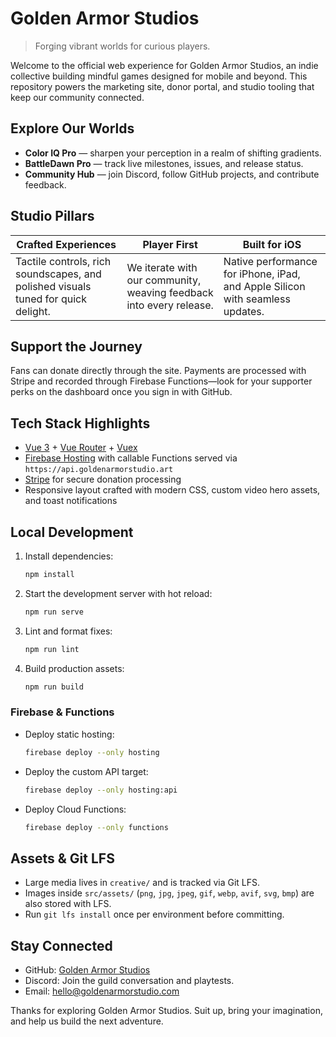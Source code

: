# Golden Armor Studios

> Forging vibrant worlds for curious players.

Welcome to the official web experience for Golden Armor Studios, an indie collective building mindful games designed for mobile and beyond. This repository powers the marketing site, donor portal, and studio tooling that keep our community connected.

## Explore Our Worlds
- **Color IQ Pro** — sharpen your perception in a realm of shifting gradients.
- **BattleDawn Pro** — track live milestones, issues, and release status.
- **Community Hub** — join Discord, follow GitHub projects, and contribute feedback.

## Studio Pillars
| Crafted Experiences | Player First | Built for iOS |
| --- | --- | --- |
| Tactile controls, rich soundscapes, and polished visuals tuned for quick delight. | We iterate with our community, weaving feedback into every release. | Native performance for iPhone, iPad, and Apple Silicon with seamless updates. |

## Support the Journey
Fans can donate directly through the site. Payments are processed with Stripe and recorded through Firebase Functions—look for your supporter perks on the dashboard once you sign in with GitHub.

## Tech Stack Highlights
- [Vue 3](https://vuejs.org/) + [Vue Router](https://router.vuejs.org/) + [Vuex](https://vuex.vuejs.org/)
- [Firebase Hosting](https://firebase.google.com/docs/hosting) with callable Functions served via `https://api.goldenarmorstudio.art`
- [Stripe](https://stripe.com/docs/js) for secure donation processing
- Responsive layout crafted with modern CSS, custom video hero assets, and toast notifications

## Local Development
1. Install dependencies:
   ```bash
   npm install
   ```
2. Start the development server with hot reload:
   ```bash
   npm run serve
   ```
3. Lint and format fixes:
   ```bash
   npm run lint
   ```
4. Build production assets:
   ```bash
   npm run build
   ```

### Firebase & Functions
- Deploy static hosting:
  ```bash
  firebase deploy --only hosting
  ```
- Deploy the custom API target:
  ```bash
  firebase deploy --only hosting:api
  ```
- Deploy Cloud Functions:
  ```bash
  firebase deploy --only functions
  ```

## Assets & Git LFS
- Large media lives in `creative/` and is tracked via Git LFS.
- Images inside `src/assets/` (`png`, `jpg`, `jpeg`, `gif`, `webp`, `avif`, `svg`, `bmp`) are also stored with LFS.
- Run `git lfs install` once per environment before committing.

## Stay Connected
- GitHub: [Golden Armor Studios](https://github.com/Golden-Armor-Studios)
- Discord: Join the guild conversation and playtests.
- Email: [hello@goldenarmorstudio.com](mailto:hello@goldenarmorstudio.com)

Thanks for exploring Golden Armor Studios. Suit up, bring your imagination, and help us build the next adventure.
